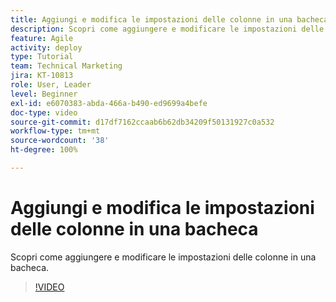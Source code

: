 ```yaml
---
title: Aggiungi e modifica le impostazioni delle colonne in una bacheca
description: Scopri come aggiungere e modificare le impostazioni delle colonne in una bacheca.
feature: Agile
activity: deploy
type: Tutorial
team: Technical Marketing
jira: KT-10813
role: User, Leader
level: Beginner
exl-id: e6070383-abda-466a-b490-ed9699a4befe
doc-type: video
source-git-commit: d17df7162ccaab6b62db34209f50131927c0a532
workflow-type: tm+mt
source-wordcount: '38'
ht-degree: 100%

---
```


# Aggiungi e modifica le impostazioni delle colonne in una bacheca

Scopri come aggiungere e modificare le impostazioni delle colonne in una bacheca.

>[!VIDEO](https://video.tv.adobe.com/v/347332/?quality=12&learn=on&enablevpops)
